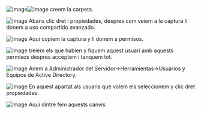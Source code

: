 ![image](https://github.com/user-attachments/assets/bfbf7ea5-cfd0-47aa-b679-281c992bbfcc)![image](https://github.com/user-attachments/assets/d385a159-a01c-4ce5-9fbe-6592c35087e8)
creem la carpeta.

![image](https://github.com/user-attachments/assets/9b18708f-88fa-4fc1-8956-620b291add37)
Abans clic dret i propiedades, despres com veiem a la captura li donem a uso compartido avanzado.

![image](https://github.com/user-attachments/assets/29064948-7d60-42e5-8a5d-3d6dc2bc6a0f)
Aqui copiem la captura y li donem a permisos.

![image](https://github.com/user-attachments/assets/c1f37445-4ed8-4591-977d-ade4bef23090)
treiem els que habien y fiquem aquest usuari amb aquests permisos despres acceptem i tanquem tot.

![image](https://github.com/user-attachments/assets/7f1144c4-1fa2-465c-b9af-fc5a238740d7)
Anem a Administrador del Servidor->Herramientas->Usuarios y Equipos de Active Directory.

![image](https://github.com/user-attachments/assets/7b19e0da-e721-4ef0-8a03-3f96c0066d56)
En aquest apartat als usuaris que volem els seleccionem y clic dret propiedades.

![image](https://github.com/user-attachments/assets/49fd7bfa-e324-42db-bc25-a5e2336870a8)
Aqui dintre fem aquests canvis.

